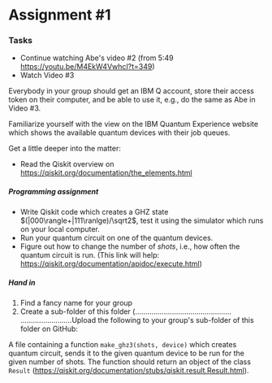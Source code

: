 # Assignment #1

### Tasks
* Continue watching Abe's video #2 (from 5:49 https://youtu.be/M4EkW4VwhcI?t=349)
* Watch Video #3

Everybody in your group should get an IBM Q account, store their access token on their computer, and be able to use it, e.g., do the same as Abe in Video #3.

Familiarize yourself with the view on the IBM Quantum Experience website which shows the available quantum devices with their job queues.

Get a little deeper into the matter:
* Read the Qiskit overview on https://qiskit.org/documentation/the_elements.html

##### Programming assignment
* Write Qiskit code which creates a GHZ state $(|000\rangle+|111\ranlge)/\sqrt2$, test it using the simulator which runs on your local computer.
* Run your quantum circuit on one of the quantum devices.
* Figure out how to change the number of *shots*, i.e., how often the quantum circuit is run. (This link will help: https://qiskit.org/documentation/apidoc/execute.html)

##### Hand in

1. Find a fancy name for your group
1. Create a sub-folder of this folder (...............................................
.........................Upload the following to your group's sub-folder of this folder on GitHub:

A file containing a function `make_ghz3(shots, device)` which creates quantum circuit, sends it to the given quantum device to be run for the given number of shots. The function should return an object of the class `Result` (https://qiskit.org/documentation/stubs/qiskit.result.Result.html).
